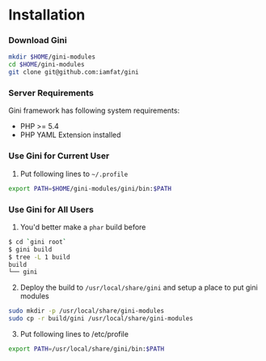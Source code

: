 # Installation
### Download Gini
```bash
mkdir $HOME/gini-modules
cd $HOME/gini-modules
git clone git@github.com:iamfat/gini
```

### Server Requirements
Gini framework has following system requirements:

* PHP >= 5.4
* PHP YAML Extension installed

### Use Gini for Current User
1. Put following lines to `~/.profile`
```bash
export PATH=$HOME/gini-modules/gini/bin:$PATH
```

### Use Gini for All Users
1. You'd better make a `phar` build before
```bash
$ cd `gini root`
$ gini build
$ tree -L 1 build
build
└── gini
```

2. Deploy the build to `/usr/local/share/gini` and setup a place to put gini modules
```bash
sudo mkdir -p /usr/local/share/gini-modules
sudo cp -r build/gini /usr/local/share/gini-modules
```

3. Put following lines to /etc/profile
```bash
export PATH=/usr/local/share/gini/bin:$PATH
```
